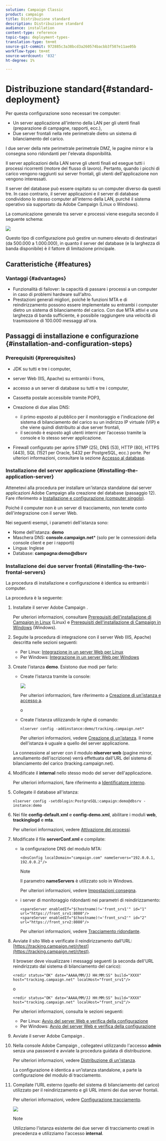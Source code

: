 ```yaml
---
solution: Campaign Classic
product: campaign
title: Distribuzione standard
description: Distribuzione standard
audience: installation
content-type: reference
topic-tags: deployment-types-
translation-type: tm+mt
source-git-commit: 972885c3a38bcd3a260574bacbb3f507e11ae05b
workflow-type: tm+mt
source-wordcount: '832'
ht-degree: 1%

---
```



# Distribuzione standard{#standard-deployment}

Per questa configurazione sono necessari tre computer:

* Un server applicazione all&#39;interno della LAN per gli utenti finali (preparazione di campagne, rapporti, ecc.),
* Due server frontali nella rete perimetrale dietro un sistema di bilanciamento del carico.

I due server della rete perimetrale perimetrale DMZ, le pagine mirror e la consegna sono ridondanti per l&#39;elevata disponibilità.

Il server applicazioni della LAN serve gli utenti finali ed esegue tutti i processi ricorrenti (motore del flusso di lavoro). Pertanto, quando i picchi di carico vengono raggiunti sui server frontali, gli utenti dell&#39;applicazione non vengono interessati.

Il server del database può essere ospitato su un computer diverso da questi tre. In caso contrario, il server applicazioni e il server di database condividono lo stesso computer all&#39;interno della LAN, purché il sistema operativo sia supportato da  Adobe Campaign (Linux o Windows).

La comunicazione generale tra server e processi viene eseguita secondo il seguente schema:

![](assets/s_001_ncs_install_standardconfig.png)

Questo tipo di configurazione può gestire un numero elevato di destinatari (da 500.000 a 1.000.000), in quanto il server del database (e la larghezza di banda disponibile) è il fattore di limitazione principale.

## Caratteristiche {#features}

### Vantaggi {#advantages}

* Funzionalità di failover: la capacità di passare i processi a un computer in caso di problemi hardware sull&#39;altro.
* Prestazioni generali migliori, poiché le funzioni MTA e di reindirizzamento possono essere implementate su entrambi i computer dietro un sistema di bilanciamento del carico. Con due MTA attivi e una larghezza di banda sufficiente, è possibile raggiungere una velocità di trasmissione di 100.000 messaggi all&#39;ora.

## Passaggi di installazione e configurazione {#installation-and-configuration-steps}

### Prerequisiti {#prerequisites}

* JDK su tutti e tre i computer,
* server Web (IIS, Apache) su entrambi i frons,
* accesso a un server di database su tutti e tre i computer,
* Cassetta postale accessibile tramite POP3,
* Creazione di due alias DNS:

   * il primo esposto al pubblico per il monitoraggio e l&#39;indicazione del sistema di bilanciamento del carico su un indirizzo IP virtuale (VIP) e che viene quindi distribuito ai due server frontali,
   * il secondo è esposto agli utenti interni per l’accesso tramite la console e lo stesso server applicazione.

* Firewall configurato per aprire STMP (25), DNS (53), HTTP (80), HTTPS (443), SQL (1521 per  Oracle, 5432 per PostgreSQL, ecc.) porte. Per ulteriori informazioni, consultare la sezione [Accesso al database](../../installation/using/network-configuration.md#database-access).

### Installazione del server applicazione {#installing-the-application-server}

Attenetevi alla procedura per installare un&#39;istanza standalone dal  server applicazioni Adobe Campaign alla creazione del database (passaggio 12). Fare riferimento a [Installazione e configurazione (computer singolo)](../../installation/using/standalone-deployment.md#installing-and-configuring--single-machine-).

Poiché il computer non è un server di tracciamento, non tenete conto dell&#39;integrazione con il server Web.

Nei seguenti esempi, i parametri dell&#39;istanza sono:

* Nome dell’istanza: **demo**
* Maschera DNS: **console.campaign.net*** (solo per le connessioni della console client e per i rapporti)
* Lingua: Inglese
* Database: **campagna:demo@dbsrv**

### Installazione dei due server frontali {#installing-the-two-frontal-servers}

La procedura di installazione e configurazione è identica su entrambi i computer.

La procedura è la seguente:

1. Installate il server Adobe Campaign .

   Per ulteriori informazioni, consultare [Prerequisiti dell&#39;installazione di Campaign in Linux](../../installation/using/prerequisites-of-campaign-installation-in-linux.md) (Linux) e [Prerequisiti dell&#39;installazione di Campaign in Windows](../../installation/using/prerequisites-of-campaign-installation-in-windows.md) (Windows).

1. Seguite la procedura di integrazione con il server Web (IIS, Apache) descritta nelle sezioni seguenti:

   * Per Linux: [Integrazione in un server Web per Linux](../../installation/using/integration-into-a-web-server-for-linux.md)
   * Per Windows: [Integrazione in un server Web per Windows](../../installation/using/integration-into-a-web-server-for-windows.md)

1. Create l&#39;istanza **demo**. Esistono due modi per farlo:

   * Create l’istanza tramite la console:

      ![](assets/install_create_new_connexion.png)

      Per ulteriori informazioni, fare riferimento a [Creazione di un&#39;istanza e accesso a](../../installation/using/creating-an-instance-and-logging-on.md).

      o

   * Create l&#39;istanza utilizzando le righe di comando:

      ```
      nlserver config -addinstance:demo/tracking.campaign.net*
      ```

      Per ulteriori informazioni, vedere [Creazione di un&#39;istanza](../../installation/using/command-lines.md#creating-an-instance).
   Il nome dell&#39;istanza è uguale a quello del server applicazione.

   La connessione al server con il modulo **nlserver web** (pagine mirror, annullamento dell&#39;iscrizione) verrà effettuata dall&#39;URL del sistema di bilanciamento del carico (tracking.campaign.net).

1. Modificate il **internal** nello stesso modo del server dell&#39;applicazione.

   Per ulteriori informazioni, fare riferimento a [Identificatore interno](../../installation/using/campaign-server-configuration.md#internal-identifier).

1. Collegate il database all&#39;istanza:

   ```
   nlserver config -setdblogin:PostgreSQL:campaign:demo@dbsrv -instance:demo
   ```

1. Nei file **config-default.xml** e **config-demo.xml**, abilitare i moduli **web**, **trackinglogd** e **mta**.

   Per ulteriori informazioni, vedere [Attivazione dei processi](../../installation/using/campaign-server-configuration.md#enabling-processes).

1. Modificate il file **serverConf.xml** e compilate:

   * la configurazione DNS del modulo MTA:

      ```
      <dnsConfig localDomain="campaign.com" nameServers="192.0.0.1, 192.0.0.2"/>
      ```

      >[!NOTE]
      >
      >Il parametro **nameServers** è utilizzato solo in Windows.

      Per ulteriori informazioni, vedere [Impostazioni consegna](../../installation/using/campaign-server-configuration.md#delivery-settings).

   * i server di monitoraggio ridondanti nei parametri di reindirizzamento:

      ```
      <spareServer enabledIf="$(hostname)!='front_srv1'" id="1" url="https://front_srv1:8080"/>
      <spareServer enabledIf="$(hostname)!='front_srv2'" id="2" url="https://front_srv2:8080"/>
      ```

      Per ulteriori informazioni, vedere [Tracciamento ridondante](../../installation/using/configuring-campaign-server.md#redundant-tracking).

1. Avviate il sito Web e verificate il reindirizzamento dall’URL: [https://tracking.campaign.net/r/test](https://tracking.campaign.net/r/test).

   Il browser deve visualizzare i messaggi seguenti (a seconda dell&#39;URL reindirizzato dal sistema di bilanciamento del carico):

   ```
   <redir status="OK" date="AAAA/MM/JJ HH:MM:SS" build="XXXX" host="tracking.campaign.net" localHost="front_srv1"/>
   ```

   o

   ```
   <redir status="OK" date="AAAA/MM/JJ HH:MM:SS" build="XXXX" host="tracking.campaign.net" localHost="front_srv2"/>
   ```

   Per ulteriori informazioni, consulta le sezioni seguenti:

   * Per Linux: [Avvio del server Web e verifica della configurazione](../../installation/using/integration-into-a-web-server-for-linux.md#launching-the-web-server-and-testing-the-configuration)
   * Per Windows: [Avvio del server Web e verifica della configurazione](../../installation/using/integration-into-a-web-server-for-windows.md#launching-the-web-server-and-testing-the-configuration)

1. Avviate il server Adobe Campaign .
1. Nella console Adobe Campaign , collegatevi utilizzando l&#39;accesso **admin** senza una password e avviate la procedura guidata di distribuzione.

   Per ulteriori informazioni, vedere [Distribuzione di un&#39;istanza](../../installation/using/deploying-an-instance.md).

   La configurazione è identica a un’istanza standalone, a parte la configurazione del modulo di tracciamento.

1. Compilate l’URL esterno (quello del sistema di bilanciamento del carico) utilizzato per il reindirizzamento e gli URL interni dei due server frontali.

   Per ulteriori informazioni, vedere [Configurazione tracciamento](../../installation/using/deploying-an-instance.md#tracking-configuration).

   ![](assets/d_ncs_install_tracking2.png)

   >[!NOTE]
   >
   >Utilizziamo l&#39;istanza esistente dei due server di tracciamento creati in precedenza e utilizziamo l&#39;accesso **internal**.

